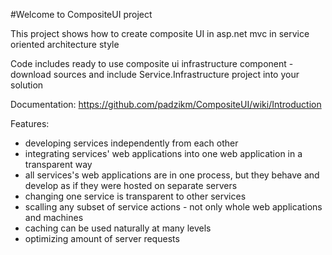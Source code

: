 #Welcome to CompositeUI project

This project shows how to create composite UI in asp.net mvc in service oriented architecture style

Code includes ready to use composite ui infrastructure component - download sources and include Service.Infrastructure project into your solution

Documentation: https://github.com/padzikm/CompositeUI/wiki/Introduction

Features:
+ developing services independently from each other
+ integrating services' web applications into one web application in a transparent way
+ all services's web applications are in one process, but they behave and develop as if they were hosted on separate servers
+ changing one service is transparent to other services
+ scalling any subset of service actions - not only whole web applications and machines
+ caching can be used naturally at many levels
+ optimizing amount of server requests

